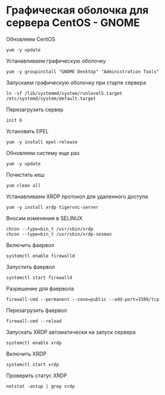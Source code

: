 # Графическая оболочка для сервера CentOS - GNOME

Обновляем CentOS
```
yum -y update
```

Устанавливаем графическую оболочку
```
yum -y groupinstall "GNOME Desktop" "Administration Tools"
```

Запускаем графическую оболочку при старте сервера
```
ln -sf /lib/systemmd/system/runlevel5.target /etc/systemd/system/default.target
```

Перезагрузить сервер
```
init 6
```

Установить EPEL
```
yum -y install epel-release
```

Обновляем систему еще раз
```
yum -y update
```

Почистить кеш
```
yum clean all
```

Устанавливаем XRDP протокол для удаленного доступа
```
yum -y install xrdp tigervnc-server
```

Вносим изменения в SELINUX
```
chcon --type=bin_t /usr/sbin/xrdp
chcon --type=bin_t /usr/sbin/xrdp-sesman
```

Включить фаервол
```
systemctl enable firewalld
```

Запустить фаервол
```
systemctl start firewalld
```

Разрешение для фаервола
```
firewall-cmd --permanent --zone=public --add-port=3389/tcp
```

Перезагрузить фаервол
```
firewall-cmd --reload
```

Запускать XRDP автоматически на запуск сервера
```
systemctl enable xrdp
```

Включить XRDP
```
systemctl start xrdp
```

Проверить статус XRDP
```
netstat -antup | grep xrdp
```
